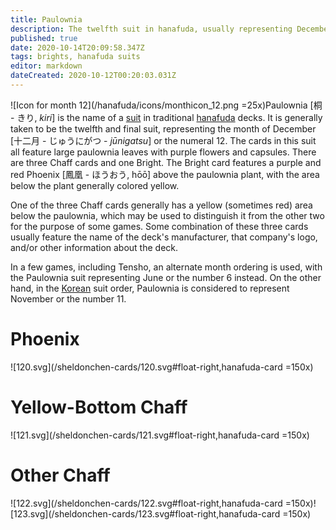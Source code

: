 ```yaml
---
title: Paulownia
description: The twelfth suit in hanafuda, usually representing December or the number 12
published: true
date: 2020-10-14T20:09:58.347Z
tags: brights, hanafuda suits
editor: markdown
dateCreated: 2020-10-12T00:20:03.031Z
---
```


![Icon for month 12](/hanafuda/icons/monthicon_12.png =25x)Paulownia [桐 - きり, *kiri*] is the name of a [suit](/en/hanafuda/suits) in traditional [hanafuda](/en/hanafuda) decks. It is generally taken to be the twelfth and final suit, representing the month of December [十二月 - じゅうにがつ - *jūnigatsu*] or the numeral 12. The cards in this suit all feature large paulownia leaves with purple flowers and capsules. There are three Chaff cards and one Bright. The Bright card features a purple and red Phoenix [鳳凰 - ほうおう, hōō] above the paulownia plant, with the area below the plant generally colored yellow.

One of the three Chaff cards generally has a yellow (sometimes red) area below the paulownia, which may be used to distinguish it from the other two for the purpose of some games. Some combination of these three cards usually feature the name of the deck's manufacturer, that company's logo, and/or other information about the deck.

In a few games, including Tensho, an alternate month ordering is used, with the Paulownia suit representing June or the number 6 instead. On the other hand, in the [Korean](/en/hanafuda/hwatu) suit order, Paulownia is considered to represent November or the number 11.
# Phoenix
![120.svg](/sheldonchen-cards/120.svg#float-right,hanafuda-card =150x)
# Yellow-Bottom Chaff
![121.svg](/sheldonchen-cards/121.svg#float-right,hanafuda-card =150x)
# Other Chaff
![122.svg](/sheldonchen-cards/122.svg#float-right,hanafuda-card =150x)![123.svg](/sheldonchen-cards/123.svg#float-right,hanafuda-card =150x)